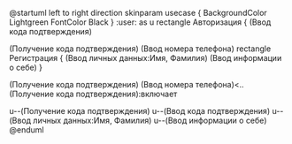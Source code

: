 @startuml
left to right direction
skinparam usecase {
 BackgroundColor Lightgreen
 FontColor Black
}
:user: as u
rectangle Авторизация {
(Ввод кода подтверждения)

(Получение кода подтверждения)
(Ввод номера телефона)
rectangle Регистрация {
(Ввод личных данных:Имя, Фамилия)
(Ввод информации о себе)
}

(Получение кода подтверждения)
(Ввод номера телефона)<..(Получение кода подтверждения):включает


u--(Получение кода подтверждения)
u--(Ввод кода подтверждения)
u--(Ввод личных данных:Имя, Фамилия)
u--(Ввод информации о себе)
@enduml